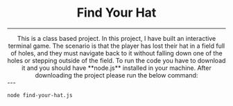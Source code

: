 # <div align='center'>Find Your Hat</div>

---
<div align='center'>
This is a class based project. In this project, I have built an interactive terminal game. The scenario is that the player has lost their hat in a field full of holes, and they must navigate back to it without falling down one of the holes or stepping outside of the field. To run the code you have to download it and you should have **node.js** installed in your machine. After downloading the project please run the below command:
</div>
---

```
node find-your-hat.js
```